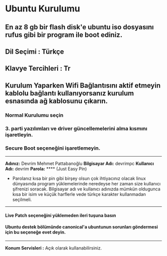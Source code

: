 
# Ubuntu Kurulumu
En az 8 gb bir flash disk'e ubuntu iso dosyasını rufus gibi bir program ile boot ediniz.
----
## Dil Seçimi : Türkçe 
## Klavye Tercihleri : Tr
##  Kurulum Yaparken Wifi Bağlantısını aktif etmeyin kablolu bağlantı kullanıyorsanız kurulum esnasında ağ kablosunu çıkarın.

### Normal Kurulumu seçin
### 3. parti yazılımları ve driver güncellemelerini alma kısmını işaretleyin.
### Secure Boot seçeneğini işaretlemeyin.
---
**Adınız:** Devrim Mehmet Pattabanoğlu
**Bilgisayar Adı:** devrimpc
**Kullanıcı Adı:** devrim
**Parola:**  **** (Just Easy Pin)

* Parolanız kısa bir pin gibi birşey olsun çok ihtiyacınız olacak linux dünyasında program yüklemelerinde neredeyse her zaman size kullanıcı şifrenizi soracak. Bilgisayar adı ve kullanıcı adınızda mümkün oldugunca kısa bir isim ve küçük harflerle vede türkçe karakter kullanmadan seçilmeli.
---
#### Live Patch seçeneğini yüklemeden ileri tuşuna basın
#### Ubuntu destek bölümünde canonical'a ubuntunun sorunları göndermesi için bu seçeneğe evet deyin.

---
**Konum Servisleri :** Açık olarak kullanabilirsiniz.

